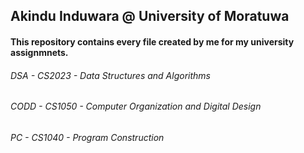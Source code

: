## Akindu Induwara @ University of Moratuwa
#### This repository contains every file created by me for my university assignmnets.
###### DSA - CS2023 - Data Structures and Algorithms
###### CODD - CS1050 - Computer Organization and Digital Design
###### PC - CS1040 - Program Construction